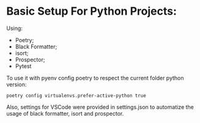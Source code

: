 # Basic Setup For Python Projects:

Using:

- Poetry;
- Black Formatter;
- isort;
- Prospector;
- Pytest

To use it with pyenv config poetry to respect the current folder python version:

    poetry config virtualenvs.prefer-active-python true

Also, settings for VSCode were provided in settings.json to automatize the usage of black formatter, isort and prospector.
